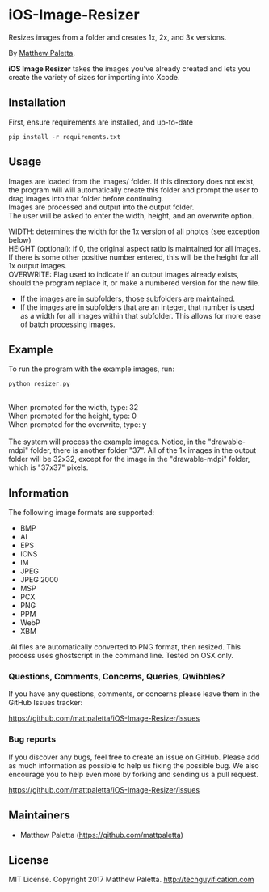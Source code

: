 # iOS-Image-Resizer
Resizes images from a folder and creates 1x, 2x, and 3x versions.

By [Matthew Paletta](http://techguyification.com).

**iOS Image Resizer** takes the images you've already created and lets you create the variety of sizes for importing into Xcode.

## Installation

First, ensure requirements are installed, and up-to-date
```console
pip install -r requirements.txt
```

## Usage
Images are loaded from the images/ folder.  If this directory does not exist, the program will will automatically create this folder and prompt the user to drag images into that folder before continuing.<br />
Images are processed and output into the output folder.<br />
The user will be asked to enter the width, height, and an overwrite option.<br />

WIDTH: determines the width for the 1x version of all photos (see exception below)<br />
HEIGHT (optional): if 0, the original aspect ratio is maintained for all images.  If there is some other positive number entered, this will be the height for all 1x output images.<br />
OVERWRITE: Flag used to indicate if an output images already exists, should the program replace it, or make a numbered version for the new file.<br />

- If the images are in subfolders, those subfolders are maintained.
- If the images are in subfolders that are an integer, that number is used as a width for all images within that subfolder.  This allows for more ease of batch processing images.

## Example
To run the program with the example images, run:
```console
python resizer.py
```
<br />
When prompted for the width, type: 32<br />
When prompted for the height, type: 0<br />
When prompted for the overwrite, type: y<br />
<br />
The system will process the example images.  Notice, in the "drawable-mdpi" folder, there is another folder "37".  All of the 1x images in the output folder will be 32x32, except for the image in the "drawable-mdpi" folder, which is "37x37" pixels.
<br />

## Information

The following image formats are supported:
- BMP
- AI
- EPS
- ICNS
- IM
- JPEG
- JPEG 2000
- MSP
- PCX
- PNG
- PPM
- WebP
- XBM

.AI files are automatically converted to PNG format, then resized.  This process uses ghostscript in the command line.  Tested on OSX only.

### Questions, Comments, Concerns, Queries, Qwibbles?

If you have any questions, comments, or concerns please leave them in the GitHub
Issues tracker:

https://github.com/mattpaletta/iOS-Image-Resizer/issues

### Bug reports

If you discover any bugs, feel free to create an issue on GitHub. Please add as much information as
possible to help us fixing the possible bug. We also encourage you to help even more by forking and
sending us a pull request.

https://github.com/mattpaletta/iOS-Image-Resizer/issues

## Maintainers

* Matthew Paletta (https://github.com/mattpaletta)

## License

MIT License. Copyright 2017 Matthew Paletta. http://techguyification.com
